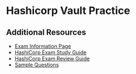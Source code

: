 # Hashicorp Vault Practice

## Additional Resources

- [Exam Information Page](https://www.hashicorp.com/certification/vault-associate)
- [HashiCorp Exam Study Guide](https://learn.hashicorp.com/tutorials/vault/associate-study)
- [HashiCorp Exam Review Guide](https://learn.hashicorp.com/tutorials/vault/associate-review)
- [Sample Questions](https://learn.hashicorp.com/tutorials/vault/associate-questions)